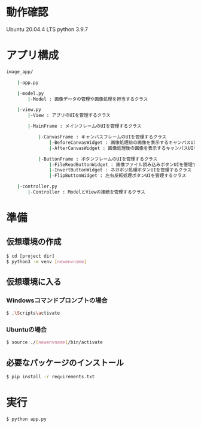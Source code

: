# 動作確認
Ubuntu 20.04.4 LTS
python 3.9.7

# アプリ構成

```bash
image_app/

    |-app.py

    |-model.py
        |-Model : 画像データの管理や画像処理を担当するクラス

    |-view.py
        |-View : アプリのUIを管理するクラス

        |-MainFrame : メインフレームのUIを管理するクラス

            |-CanvasFrame : キャンバスフレームのUIを管理するクラス
                |-BeforeCanvasWidget : 画像処理前の画像を表示するキャンバスUIを管理するクラス
                |-AfterCanvasWidget : 画像処理後の画像を表示するキャンバスUIを管理するクラス

            |-ButtonFrame : ボタンフレームのUIを管理するクラス
                |-FileReadButtonWidget : 画像ファイル読み込みボタンUIを管理するクラス
                |-InvertButtonWidget : ネガポジ処理ボタンUIを管理するクラス
                |-FlipButtonWidget : 左右反転処理ボタンUIを管理するクラス

    |-controller.py
        |-Controller : ModelとViewの接続を管理するクラス
```

# 準備

## 仮想環境の作成

```bash
$ cd [project dir]
$ python3 -m venv [newenvname]
```

## 仮想環境に入る

### Windowsコマンドプロンプトの場合

```bash
$ .\Scripts\activate
```

### Ubuntuの場合
```bash
$ source ./[newenvname]/bin/activate
```

## 必要なパッケージのインストール

```bash
$ pip install -r requirements.txt
```

# 実行

```bash
$ python app.py
```

